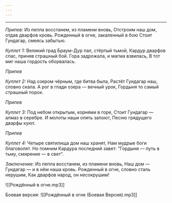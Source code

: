 ```yaml
---
---
---
```

---
*Припев:*
Из пепла восстанем, из пламени вновь,
Отстроим наш дом, отдав дварфов кровь.
Рожденный в огне, закаленный в бою
Стоит Гундагар, смеясь забытью.

*Куплет 1:*
Великий град Браум-Дур пал, стёртый тьмой,
Кардур дварфов спас, приняв страшный бой.
Гора задрожала, и магма взвилась,
В тот миг наша гордость оборвалась.

*Припев*

*Куплет 2:*
Над озером чёрным, где битва была,
Растёт Гундагар наш, словно скала.
А рог в глади озера — вечный урок,
Гордыня то самый страшный порок.

*Припев*

*Куплет 3:*
Под небом открытым, корнями в горе,
Стоит Гундагар — алмаз в серебре.
И молоты наши опять запоют,
Песню грядущего дварфы куют.

*Припев*

*Куплет 4:*
Четыре святилища дом наш хранят,
Нам мудрые боги благоволят.
Но помним Кардура последний завет:
"Гордыня — путь в тьму, смирение — в свет".

*Заключение:*
Из пепла восстанем, из пламени вновь,
Наш дом — Гундагар — и в нём наша кровь.
Рожденный в огне, словно сталь нерушим,
Как дварфов народ, он несокрушим!

![[Рождённый в огне.mp3]]

Боевая версия:
![[Рождённый в огне (Боевая Версия).mp3]]
